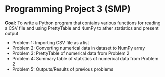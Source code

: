 # Programming Project 3 (SMP)
**Goal:** To write a Python program that contains various functions for reading a CSV file and using PrettyTable and NumPy to ather statistics and present output

- Problem 1:  Importing CSV file as a list
- Problem 2:  Converting numerical data in dataset to NumPy array
- Problem 3:  PrettyTable of numerical data from Problem 2
- Problem 4:  Summary table of statistics of numerical data from Problem 2
- Problem 5:  Outputs/Results of previous problems
